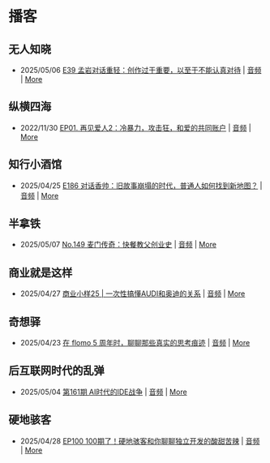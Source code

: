 # 播客

## 无人知晓
- 2025/05/06 [E39 孟岩对话重轻：创作过于重要，以至于不能认真对待](https://www.xiaoyuzhoufm.com/episode/6819986247ebeede7efbe7dd) | [音频](https://dts-api.xiaoyuzhoufm.com/track/611719d3cb0b82e1df0ad29e/6819986247ebeede7efbe7dd/media.xyzcdn.net/611719d3cb0b82e1df0ad29e/lu-7E5C25purP6K5em8vUjZ9L_lv.m4a) | [More](channels/%E6%97%A0%E4%BA%BA%E7%9F%A5%E6%99%93.md)

## 纵横四海
- 2022/11/30 [EP01. 再见爱人2：冷暴力，攻击狂，和爱的共同账户](https://www.ximalaya.com/sound/592716797) | [音频](https://aod.cos.tx.xmcdn.com/storages/26c6-audiofreehighqps/E9/4E/GKwRIUEHXOodAq7-QQHYdhCw-aacv2-48K.m4a) | [More](channels/%E7%BA%B5%E6%A8%AA%E5%9B%9B%E6%B5%B7.md)

## 知行小酒馆
- 2025/04/25 [E186 对话香帅：旧故事崩塌的时代，普通人如何找到新地图？](https://www.xiaoyuzhoufm.com/episode/680b1ade7a449ae85899d3f1) | [音频](https://dts-api.xiaoyuzhoufm.com/track/6013f9f58e2f7ee375cf4216/680b1ade7a449ae85899d3f1/media.xyzcdn.net/6013f9f58e2f7ee375cf4216/loiyWO--kh2nrkkZtAadJgp4F5MM.m4a) | [More](channels/%E7%9F%A5%E8%A1%8C%E5%B0%8F%E9%85%92%E9%A6%86.md)

## 半拿铁
- 2025/05/07 [No.149 麦门传奇：快餐教父创业史](https://www.ximalaya.com/sound/847724275) | [音频](https://tk.wavpub.com/WPDL_GKWRuwnxVVtHxpgSkJNEjaEpsxzfXtsBYFGNRNDpxABtPBcumrwsbxXtwK-8d.m4a) | [More](channels/%E5%8D%8A%E6%8B%BF%E9%93%81.md)

## 商业就是这样
- 2025/04/27 [商业小样25 | 一次性搞懂AUDI和奥迪的关系](https://www.ximalaya.com/sound/842066469) | [音频](https://aod.cos.tx.xmcdn.com/storages/09a5-audiofreehighqps/B8/35/GKwRIDoL4YPsAF-znAOgAUYL.m4a) | [More](channels/%E5%95%86%E4%B8%9A%E5%B0%B1%E6%98%AF%E8%BF%99%E6%A0%B7.md)

## 奇想驿
- 2025/04/23 [在 flomo 5 周年时，聊聊那些真实的思考痕迹](https://www.xiaoyuzhoufm.com/episode/6808ee568aed253fa31ad089) | [音频](https://dts-api.xiaoyuzhoufm.com/track/6034daea97755b8fc9c66480/6808ee568aed253fa31ad089/media.xyzcdn.net/6034daea97755b8fc9c66480/lktdTBajS9q7nBJqAlkwoiSjk6-w.m4a) | [More](channels/%E5%A5%87%E6%83%B3%E9%A9%BF.md)

## 后互联网时代的乱弹
- 2025/05/04 [第161期 AI时代的IDE战争](https://hosting.wavpub.cn/pie/ep161/) | [音频](https://tk.wavpub.com/WPDL_dJxKbxcfeZYdyKdYtmrRRrSWYXaEmcdLyGEjzTkeDxkYNuPrhdSNySLWsU-99.mp3) | [More](channels/%E5%90%8E%E4%BA%92%E8%81%94%E7%BD%91%E6%97%B6%E4%BB%A3%E7%9A%84%E4%B9%B1%E5%BC%B9.md)

## 硬地骇客
- 2025/04/28 [EP100 100期了！硬地骇客和你聊聊独立开发的酸甜苦辣](https://www.xiaoyuzhoufm.com/episode/680f7d0f7a449ae85839741d) | [音频](https://dts-api.xiaoyuzhoufm.com/track/640ee2438be5d40013fe4a87/680f7d0f7a449ae85839741d/media.xyzcdn.net/640ee2438be5d40013fe4a87/llm1K7jg59hcLgslbMfgLlbBcXLT.m4a) | [More](channels/%E7%A1%AC%E5%9C%B0%E9%AA%87%E5%AE%A2.md)

